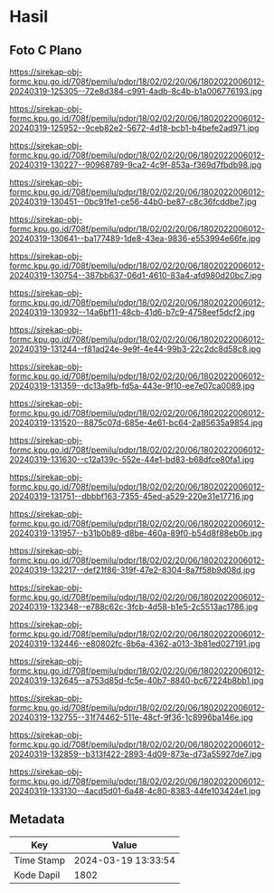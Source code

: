 # Hasil

## Foto C Plano

https://sirekap-obj-formc.kpu.go.id/708f/pemilu/pdpr/18/02/02/20/06/1802022006012-20240319-125305--72e8d384-c991-4adb-8c4b-b1a006776193.jpg

https://sirekap-obj-formc.kpu.go.id/708f/pemilu/pdpr/18/02/02/20/06/1802022006012-20240319-125952--9ceb82e2-5672-4d18-bcb1-b4befe2ad971.jpg

https://sirekap-obj-formc.kpu.go.id/708f/pemilu/pdpr/18/02/02/20/06/1802022006012-20240319-130227--90968789-9ca2-4c9f-853a-f369d7fbdb98.jpg

https://sirekap-obj-formc.kpu.go.id/708f/pemilu/pdpr/18/02/02/20/06/1802022006012-20240319-130451--0bc91fe1-ce56-44b0-be87-c8c36fcddbe7.jpg

https://sirekap-obj-formc.kpu.go.id/708f/pemilu/pdpr/18/02/02/20/06/1802022006012-20240319-130641--ba177489-1de8-43ea-9836-e553994e66fe.jpg

https://sirekap-obj-formc.kpu.go.id/708f/pemilu/pdpr/18/02/02/20/06/1802022006012-20240319-130754--387bb637-06d1-4610-83a4-afd980d20bc7.jpg

https://sirekap-obj-formc.kpu.go.id/708f/pemilu/pdpr/18/02/02/20/06/1802022006012-20240319-130932--14a6bf11-48cb-41d6-b7c9-4758eef5dcf2.jpg

https://sirekap-obj-formc.kpu.go.id/708f/pemilu/pdpr/18/02/02/20/06/1802022006012-20240319-131244--f81ad24e-9e9f-4e44-99b3-22c2dc8d58c8.jpg

https://sirekap-obj-formc.kpu.go.id/708f/pemilu/pdpr/18/02/02/20/06/1802022006012-20240319-131359--dc13a9fb-fd5a-443e-9f10-ee7e07ca0089.jpg

https://sirekap-obj-formc.kpu.go.id/708f/pemilu/pdpr/18/02/02/20/06/1802022006012-20240319-131520--8875c07d-685e-4e61-bc64-2a85635a9854.jpg

https://sirekap-obj-formc.kpu.go.id/708f/pemilu/pdpr/18/02/02/20/06/1802022006012-20240319-131630--c12a139c-552e-44e1-bd83-b68dfce80fa1.jpg

https://sirekap-obj-formc.kpu.go.id/708f/pemilu/pdpr/18/02/02/20/06/1802022006012-20240319-131751--dbbbf163-7355-45ed-a529-220e31e17716.jpg

https://sirekap-obj-formc.kpu.go.id/708f/pemilu/pdpr/18/02/02/20/06/1802022006012-20240319-131957--b31b0b89-d8be-460a-89f0-b54d8f88eb0b.jpg

https://sirekap-obj-formc.kpu.go.id/708f/pemilu/pdpr/18/02/02/20/06/1802022006012-20240319-132217--def21f86-319f-47e2-8304-8a7f58b9d08d.jpg

https://sirekap-obj-formc.kpu.go.id/708f/pemilu/pdpr/18/02/02/20/06/1802022006012-20240319-132348--e788c62c-3fcb-4d58-b1e5-2c5513ac1786.jpg

https://sirekap-obj-formc.kpu.go.id/708f/pemilu/pdpr/18/02/02/20/06/1802022006012-20240319-132446--e80802fc-8b6a-4362-a013-3b81ed027191.jpg

https://sirekap-obj-formc.kpu.go.id/708f/pemilu/pdpr/18/02/02/20/06/1802022006012-20240319-132645--a753d85d-fc5e-40b7-8840-bc67224b8bb1.jpg

https://sirekap-obj-formc.kpu.go.id/708f/pemilu/pdpr/18/02/02/20/06/1802022006012-20240319-132755--31f74462-511e-48cf-9f36-1c8996ba146e.jpg

https://sirekap-obj-formc.kpu.go.id/708f/pemilu/pdpr/18/02/02/20/06/1802022006012-20240319-132859--b313f422-2893-4d09-873e-d73a55927de7.jpg

https://sirekap-obj-formc.kpu.go.id/708f/pemilu/pdpr/18/02/02/20/06/1802022006012-20240319-133130--4acd5d01-6a48-4c80-8383-44fe103424e1.jpg


## Metadata

| Key        | Value               |
| ---------- | ------------------- |
| Time Stamp | 2024-03-19 13:33:54 |
| Kode Dapil | 1802                |



